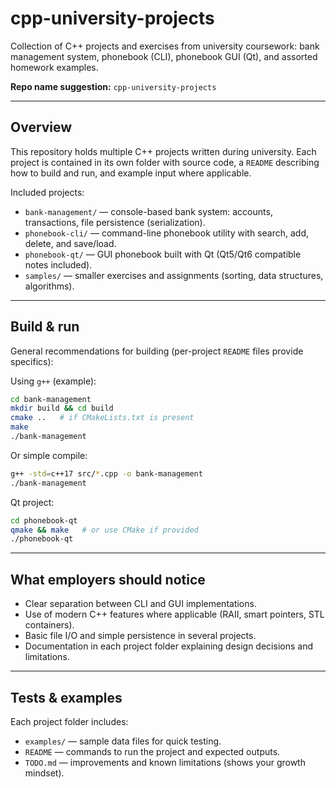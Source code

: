 # cpp-university-projects

Collection of C++ projects and exercises from university coursework: bank management system, phonebook (CLI), phonebook GUI (Qt), and assorted homework examples.

**Repo name suggestion:** `cpp-university-projects`

---

## Overview

This repository holds multiple C++ projects written during university. Each project is contained in its own folder with source code, a `README` describing how to build and run, and example input where applicable.

Included projects:

* `bank-management/` — console-based bank system: accounts, transactions, file persistence (serialization).
* `phonebook-cli/` — command-line phonebook utility with search, add, delete, and save/load.
* `phonebook-qt/` — GUI phonebook built with Qt (Qt5/Qt6 compatible notes included).
* `samples/` — smaller exercises and assignments (sorting, data structures, algorithms).

---

## Build & run

General recommendations for building (per-project `README` files provide specifics):

Using `g++` (example):

```bash
cd bank-management
mkdir build && cd build
cmake ..   # if CMakeLists.txt is present
make
./bank-management
```

Or simple compile:

```bash
g++ -std=c++17 src/*.cpp -o bank-management
./bank-management
```

Qt project:

```bash
cd phonebook-qt
qmake && make   # or use CMake if provided
./phonebook-qt
```

---

## What employers should notice

* Clear separation between CLI and GUI implementations.
* Use of modern C++ features where applicable (RAII, smart pointers, STL containers).
* Basic file I/O and simple persistence in several projects.
* Documentation in each project folder explaining design decisions and limitations.

---

## Tests & examples

Each project folder includes:

* `examples/` — sample data files for quick testing.
* `README` — commands to run the project and expected outputs.
* `TODO.md` — improvements and known limitations (shows your growth mindset).
